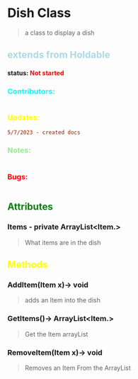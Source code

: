 # Dish Class 
> a class to display a dish
##  <span style="color:lightblue;">extends from Holdable</span>
#### status: <span style="color:red;">Not started</span>
### <span style="color:cyan;">Contributors:</span>
<!--put your names here between the ``` if you worked on it, and put what you did-->
```diff

```
### <span style="color:yellow;">Updates:</span>
```diff
5/7/2023 - created docs
```
### <span style="color:lightgreen;">Notes:</span>
```diff

```
### <span style="color:red;">Bugs:</span>
```diff

```
## <span style="color:green;">Attributes</span>

### **Items** - private ArrayList<Item.>
>What items are in the dish

## <span style="color:yellow;">Methods</span>

### **AddItem(Item x)**-> void
>adds an Item into the dish

### **GetItems()**-> ArrayList<Item.>
>Get the Item arrayList

### **RemoveItem(Item x)**-> void
>Removes an Item From the ArrayList




